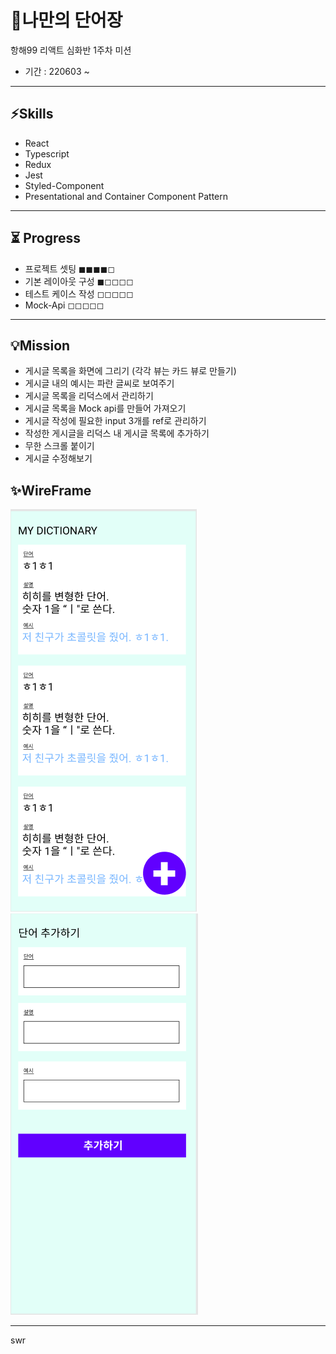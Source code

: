 # 📕나만의 단어장
항해99 리액트 심화반 1주차 미션
- 기간 : 220603 ~
------
## ⚡Skills
- React
- Typescript
- Redux
- Jest
- Styled-Component
- Presentational and Container Component Pattern
------
## ⏳  Progress
- 프로젝트 셋팅 ◼◼◼◼◻
- 기본 레이아웃 구성 ◼◻◻◻◻
- 테스트 케이스 작성 ◻◻◻◻◻
- Mock-Api ◻◻◻◻◻
------

## 💡Mission
- 게시글 목록을 화면에 그리기 (각각 뷰는 카드 뷰로 만들기)
- 게시글 내의 예시는 파란 글씨로 보여주기
- 게시글 목록을 리덕스에서 관리하기
- 게시글 목록을 Mock api를 만들어 가져오기
- 게시글 작성에 필요한 input 3개를 ref로 관리하기
- 작성한 게시글을 리덕스 내 게시글 목록에 추가하기
- 무한 스크롤 붙이기
- 게시글 수정해보기

## ✨WireFrame
![img.png](img.png)![img_1.png](img_1.png)

-----

swr